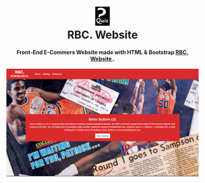 <h1 align="center">
  <br>
  <a href="https://pabloasanch.github.io/Quiz-App/"><img height="50" src="https://github.com/PabloASanch/Quiz-App/blob/main/images.png"></img></a>
  <br>
    RBC. Website
  <br>
</h1>

<h4 align="center">Front-End E-Commers Website made with HTML & Bootstrap <a href="https://pabloasanch.github.io/Quiz-App/" target="_blank"> RBC. Website </a>.</h4>


![screenshot](https://github.com/PabloASanch/RBC-Ecommers/blob/main/thumnail.png)
